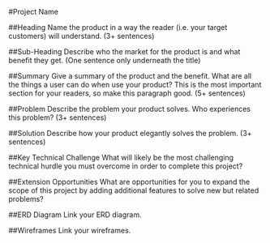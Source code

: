 #Project Name

##Heading
Name the product in a way the reader (i.e. your target customers) will understand. (3+ sentences)

##Sub-Heading
Describe who the market for the product is and what benefit they get. (One sentence only underneath the title)

##Summary
Give a summary of the product and the benefit. What are all the things a user can do when use your product? This is the most important section for your readers, so make this paragraph good. (5+ sentences)

##Problem
Describe the problem your product solves. Who experiences this problem? (3+ sentences)

##Solution
Describe how your product elegantly solves the problem. (3+ sentences)

##Key Technical Challenge
What will likely be the most challenging technical hurdle you must overcome in order to complete this project?

##Extension Opportunities
What are opportunities for you to expand the scope of this project by adding additional features to solve new but related problems?

##ERD Diagram
Link your ERD diagram.

##Wireframes
Link your wireframes.
